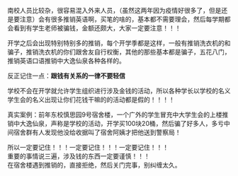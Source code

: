 
南校人员比较杂，很容易混入外来人员，（虽然这两年因为疫情好很多了，但是还是要注意）会有很多推销英语啊，买笔的啥的，基本都不需要理会，然后每学期都会看到有学生老师被骗钱，金额还颇大，大家一定要注意！！！  
  
开学之后会出现特别特别多的推销，每个开学季都是这样，一般有推销洗衣机的和骗子，推销洗衣机的你们跟舍友自行权衡，其他的那些基本都是骗子，五花八门，推销英语口语推销中大逸仙泉各种各样的。
    
反正记住一点：**跟钱有关系的一律不要轻信**  
  
学校不会在开学就允许学生组织进行涉及金钱的活动，所以各种学长以学校的名义学生会的名义出现让你们花钱干嘛的的活动都是假的！！！！  
  
真实案例：前年东校慎思园9号宿舍楼，一个广外的学生冒充中大学生会的上楼推销中大逸仙泉，声称是学校的活动，开学买100块20桶，然后骗了好多人，多亏中间宿舍群有人发现他没给收据叫了宿舍阿姨才把他送到警察局！  
  
所以一定要记住！！！一定要记住！！！一定要记住！！！  
重要的事情说三遍，涉及钱的东西一定要谨慎！！！  
在宿舍楼遇到推销的，直接拒绝，然后关门完事，别纠缠太久。  